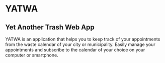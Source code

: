 # YATWA
Yet Another Trash Web App
---

YATWA is an application that helps you to keep track of your appointments from the waste calendar of your city or municipality.
Easily manage your appointments and subscribe to the calendar of your choice on your computer or smartphone.

